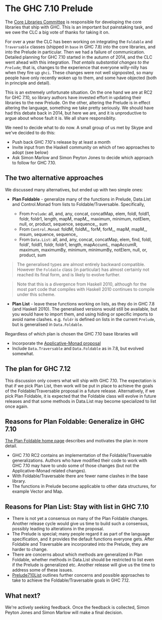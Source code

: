 # The GHC 7.10 Prelude


The [ Core Libraries Committee](https://wiki.haskell.org/Core_Libraries_Committee) is responsible for developing the core libraries that ship with GHC.  This is an important but painstaking task, and we owe the CLC a big vote of thanks for taking it on.


For over a year the CLC has been working on integrating the `Foldable` and `Traversable` classes (shipped in `base` in GHC 7.8) into the core libraries, and into the Prelude in particular.  Then we had a failure of communication.  Detailed planning for GHC 7.10 started in the autumn of 2014, and the CLC went ahead with this integration.  *That entails substantial changes to the `Prelude`*; that is, changes to the experience that everyone willy-nilly has when they fire up `ghci`.  These changes were not well signposted, so many people have only recently woken up to them, and some have objected (both in principle and detail).


This is an extremely unfortunate situation.  On the one hand we are at RC2 for GHC 7.10, so library authors have invested effort in updating their libraries to the new Prelude.  On the other, altering the Prelude is in effect altering the language, something we take pretty seriously.  We should have had this debate back in 2014, but here we are, and it is unproductive to argue about whose fault it is.  We all share responsiblity.


We need to decide what to do now.  A small group of us met by Skype and we've decided to do this:

- Push back GHC 7.10's release by at least a month
- Invite input from the Haskell community on which of two approaches to adopt (see below)
- Ask Simon Marlow and Simon Peyton Jones to decide which approach to follow for GHC 7.10.

## The two alternative approaches


We discussed many alternatives, but ended up with two simple ones:

- **Plan Foldable** - generalize many of the functions in Prelude, Data.List and Control.Monad from lists to Foldable/Traversable.  Specifically, 

  - From `Prelude`: all, and, any, concat, concatMap, elem, foldl, foldl1, foldr, foldr1, length, mapM, mapM_, maximum, minimum, notElem, null, or, product, sequence, sequence_, sum
  - From `Control.Monad`: foldM, foldM_, forM, forM_, mapM, mapM_, msum, sequence, sequence_
  - From `Data.List`: all, and, any, concat, concatMap, elem, find, foldl, foldl', foldl1, foldr, foldr1, length, mapAccumL, mapAccumR, maximum, maximumBy, minimum, minimumBy, notElem, null, or, product, sum

>
> The generalised types are almost entirely backward compatible.  However the `Foldable` class (in particular) has almost certainly not reached its final form, and is likely to evolve further.

>
> Note that this is a divergence from Haskell 2010, although for the most part code that compiles with Haskell 2010 continues to compile under this scheme.

- **Plan List** - leave these functions working on lists, as they do in GHC 7.8 (and Haskell 2010).  The generalised versions would still be available, but you would have to import them, and using hiding or specific imports to avoid name clashes.  e.g. `foldr` is defined on lists in the current `Prelude`, but is generalised in `Data.Foldable`.


Regardless of which plan is chosen the GHC 7.10 base libraries will

- Incorporate the [ Applicative-Monad proposal](https://wiki.haskell.org/Functor-Applicative-Monad_Proposal)
- Include `Data.Traversable` and `Data.Foldable` as in 7.8, but evolved somewhat. 

## The plan for GHC 7.12


This discussion only covers what will ship with GHC 7.10. The expectation is that if we pick Plan List, then work will be put in place to achieve the goals of the Foldable/Traversable proposal in a future release. Alternatively, if we pick Plan Foldable, it is expected that the Foldable class will evolve in future releases and that some methods in Data.List may become specialized to list once again.

## Reasons for Plan Foldable: Generalize in GHC 7.10

[ The Plan Foldable home page](https://wiki.haskell.org/Foldable_and_Traversable) describes and motivates the plan in more detail.

- GHC 7.10 RC2 contains an implementation of the Foldable/Traversable generalizations. Authors who have modified their code to work with GHC 7.10 may have to undo some of those changes (but not the Applicative-Monad related changes).
- With Foldable/Traversable there are fewer name clashes in the base library.
- The functions in Prelude become applicable to other data structures, for example Vector and Map.

## Reasons for Plan List: Stay with list in GHC 7.10

- There is not yet a consensus on many of the Plan Foldable changes. Another release cycle would give us time to build such a consensus, possibly leading to alterations in the proposal.
- The Prelude is special; many people regard it as part of the language specification, and it provides the default functions everyone gets. After Foldable and Traversable are incorporated into the Prelude, they are harder to change.
- There are concerns about which methods are generalized in Plan Foldable, whether methods in Data.List should be restricted to list even if the Prelude is generalized etc. Another release will give us the time to address some of these issues.
- [Prelude710List](prelude710-list) outlines further concerns and possible approaches to take to achieve the Foldable/Traversable goals in GHC 7.12.

## What next?


We're actively seeking feedback. Once the feedback is collected, Simon Peyton Jones and Simon Marlow will make a final decision.
